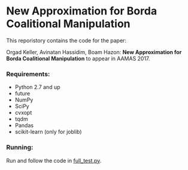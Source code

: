 # New Approximation for Borda Coalitional Manipulation
This reporistory contains the code for the paper:

Orgad Keller, Avinatan Hassidim, Boam Hazon:  **New Approximation for Borda Coalitional Manipulation** to appear in AAMAS 2017.

### Requirements:
* Python 2.7 and up
* future
* NumPy
* SciPy
* cvxopt
* tqdm
* Pandas
* scikit-learn (only for joblib)

### Running:
Run and follow the code in [full_test.py](full_test.py).